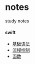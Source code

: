 # notes
study notes

#### swift
* [基础语法](./swift/基础语法.png)
* [流程控制](./swift/流程控制.png)
* [函数](./swift/函数.png)
 




